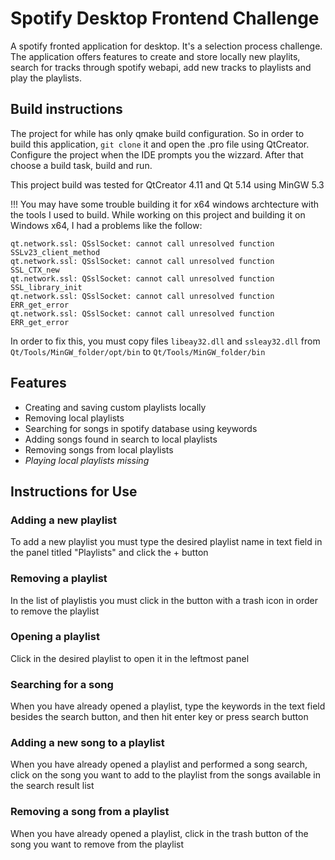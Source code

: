  # Spotify Desktop Frontend Challenge
A spotify fronted application for desktop. It's a selection process challenge.  
The application offers features to create and store locally new playlits, search for tracks through spotify webapi, add new tracks to playlists and play the playlists.

## Build instructions
The project for while has only qmake build configuration. So in order to build this application, `git clone` it and open the .pro file using QtCreator. Configure the project when the IDE prompts you the wizzard. After that choose a build task, build and run.  
  
This project build was tested for QtCreator 4.11 and Qt 5.14 using MinGW 5.3 
  
!!! You may have some trouble building it for x64 windows archtecture with the tools I used to build. While working on this project and building it on Windows x64, I had a problems like the follow: 

`qt.network.ssl: QSslSocket: cannot call unresolved function SSLv23_client_method`  
`qt.network.ssl: QSslSocket: cannot call unresolved function SSL_CTX_new`  
`qt.network.ssl: QSslSocket: cannot call unresolved function SSL_library_init`  
`qt.network.ssl: QSslSocket: cannot call unresolved function ERR_get_error`  
`qt.network.ssl: QSslSocket: cannot call unresolved function ERR_get_error`  

In order to fix this, you must copy files `libeay32.dll` and `ssleay32.dll` from `Qt/Tools/MinGW_folder/opt/bin` to `Qt/Tools/MinGW_folder/bin`  

## Features
* Creating and saving custom playlists locally
* Removing local playlists
* Searching for songs in spotify database using keywords
* Adding songs found in search to local playlists
* Removing songs from local playlists
* _Playing local playlists_ *missing*

## Instructions for Use
### Adding a new playlist
To add a new playlist you must type the desired playlist name in text field in the panel titled "Playlists" and click the + button

### Removing a playlist
In the list of playlistis you must click in the button with a trash icon in order to remove the playlist

### Opening a playlist
Click in the desired playlist to open it in the leftmost panel

### Searching for a song
When you have already opened a playlist, type the keywords in the text field besides the search button, and then hit enter key or press search button

### Adding a new song to a playlist
When you have already opened a playlist and performed a song search, click on the song you want to add to the playlist from the songs available in the search result list

### Removing a song from a playlist
When you have already opened a playlist, click in the trash button of the song you want to remove from the playlist
